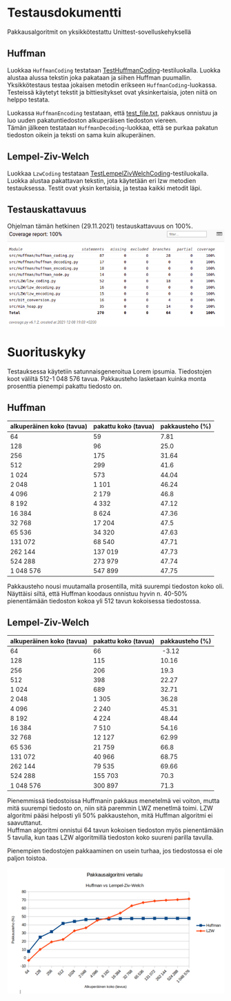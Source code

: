 # Testausdokumentti

Pakkausalgoritmit on yksikkötestattu Unittest-sovelluskehyksellä

## Huffman
Luokkaa `HuffmanCoding` testataan [TestHuffmanCoding](https://github.com/asnabryg/Pakkausalgoritmi/blob/main/src/Huffman/tests/huffman_coding_test.py)-testiluokalla.
Luokka alustaa alussa tekstin joka pakataan ja siihen Huffman puumallin. Yksikkötestaus testaa jokaisen metodin erikseen `HuffmanCoding`-luokassa. Testeissä käytetyt tekstit ja bittiesitykset
ovat yksinkertaisia, joten niitä on helppo testata.  

Luokassa `HuffmanEncoding` testataan, että [test_file.txt](https://github.com/asnabryg/Pakkausalgoritmi/blob/main/src/Huffman/tests/test_file.txt), pakkaus onnistuu ja
luo uuden pakatuntiedoston alkuperäisen tiedoston viereen.  
Tämän jälkeen testataan `HuffmanDecoding`-luokkaa, että se purkaa pakatun tiedoston oikein ja teksti on sama kuin alkuperäinen.

## Lempel-Ziv-Welch
Luokkaa `LzwCoding` testataan [TestLempelZivWelchCoding](https://github.com/asnabryg/Pakkausalgoritmi/blob/main/src/LZW/tests/lzw_test.py)-testiluokalla.
Luokka alustaa pakattavan tekstin, jota käytetään eri lzw metodien testauksessa. Testit ovat yksin kertaisia, ja testaa kaikki metodit läpi.

## Testauskattavuus
Ohjelman tämän hetkinen (29.11.2021) testauskattavuus on 100%.
![testikattavuus](./kuvia/testikattavuus_8.12.2021.png)

# Suorituskyky
Testauksessa käytetiin satunnaisgeneroitua Lorem ipsumia. Tiedostojen koot väliltä 512-1 048 576 tavua. Pakkausteho lasketaan kuinka monta prosenttia pienempi pakattu tiedosto on.

##  Huffman
| alkuperäinen koko (tavua) | pakattu koko (tavua) | pakkausteho (%)|
|---|---|---|
| 64 | 59 | 7.81 |
| 128 | 96 | 25.0 |
| 256 | 175 | 31.64 |
| 512 | 299 | 41.6 |
| 1 024 | 573 | 44.04 |
| 2 048 | 1 101 | 46.24 |
| 4 096 | 2 179 | 46.8 |
| 8 192 | 4 332 | 47.12 |
| 16 384 | 8 624 | 47.36 |
| 32 768 | 17 204 | 47.5 |
| 65 536 | 34 320 | 47.63 |
| 131 072 | 68 540 | 47.71 |
| 262 144 | 137 019 | 47.73 |
| 524 288 | 273 979 | 47.74 |
| 1 048 576 | 547 899 | 47.75 |

Pakkausteho nousi muutamalla prosentilla, mitä suurempi tiedoston koko oli. Näyttäisi siltä, että Huffman koodaus onnistuu hyvin n. 40-50% pienentämään tiedoston kokoa yli 512 tavun kokoisessa tiedostossa.

## Lempel-Ziv-Welch
| alkuperäinen koko (tavua) | pakattu koko (tavua) | pakkausteho (%)|
|---|---|---|
| 64 | 66 | -3.12 |
| 128 | 115 | 10.16 |
| 256 | 206 | 19.3 |
| 512 | 398 | 22.27 |
| 1 024 | 689 | 32.71 |
| 2 048 | 1 305 | 36.28 |
| 4 096 | 2 240 | 45.31 |
| 8 192 | 4 224 | 48.44 |
| 16 384 | 7 510 | 54.16 |
| 32 768 | 12 127 | 62.99 |
| 65 536 | 21 759 | 66.8 |
| 131 072 | 40 966 | 68.75 |
| 262 144 | 79 535 | 69.66 |
| 524 288 | 155 703 | 70.3 |
| 1 048 576 | 300 897 | 71.3 |

Pienemmissä tiedostoissa Huffmanin pakkaus menetelmä vei voiton, mutta mitä suurempi tiedosto on, niin sitä paremmin LWZ menetlmä toimi. LZW algoritmi pääsi helposti yli 50% pakkaustehon, mitä Huffman algoritmi ei saavuttanut.  
Huffman algoritmi onnistui 64 tavun kokoisen tiedoston myös pienentämään 5 tavulla, kun taas LZW algoritmillä tiedoston koko suureni parilla tavulla.  

Pienempien tiedostojen pakkaaminen on usein turhaa, jos tiedostossa ei ole paljon toistoa.
  
![chart](./kuvia/huffman_lzw_chart.png)
